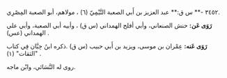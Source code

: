 ٣٤٥٢ -** س ق:** عبد العزيز بن أَبي الصعبة التَّيْمِيّ (٦) ، مولاهم، أبو الصعبة المِصْرِي.

**رَوَى عَن:** حنش الصنعاني، وأبي أفلح الهمداني (س ق) ، وأبيه أبي الصعبة، وأبي علي الهمداني (عس) .

**رَوَى عَنه:** عِمْران بن موسى، ويزيد بن أَبي حبيب (س ق) .ذكره ابنُ حِبَّان فِي كتاب "الثقات" (١) .

روى له النَّسَائي، وابْن ماجه.